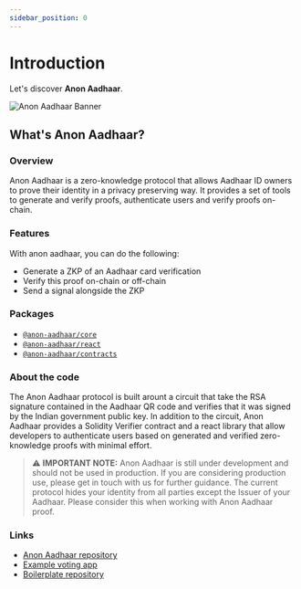 ```yaml
---
sidebar_position: 0
---
```


# Introduction

Let's discover **Anon Aadhaar**.

![Anon Aadhaar Banner](./img/anonAadhaarBanner.png)

## What's Anon Aadhaar?

### Overview

Anon Aadhaar is a zero-knowledge protocol that allows Aadhaar ID owners to prove their identity in a privacy preserving way. It provides a set of tools to generate and verify proofs, authenticate users and verify proofs on-chain.

### Features

With anon aadhaar, you can do the following:

- Generate a ZKP of an Aadhaar card verification
- Verify this proof on-chain or off-chain
- Send a signal alongside the ZKP

### Packages

- [`@anon-aadhaar/core`](https://www.npmjs.com/package/@anon-aadhaar/core)
- [`@anon-aadhaar/react`](https://www.npmjs.com/package/@anon-aadhaar/react)
- [`@anon-aadhaar/contracts`](https://www.npmjs.com/package/@anon-aadhaar/contracts)

### About the code

The Anon Aadhaar protocol is built arount a circuit that take the RSA signature contained in the Aadhaar QR code and verifies that it was signed by the Indian government public key.
In addition to the circuit, Anon Aadhaar provides a Solidity Verifier contract and a react library that allow developers to authenticate users based on generated and verified zero-knowledge proofs with minimal effort.

> ⚠️ **IMPORTANT NOTE:** Anon Aadhaar is still under development and should not be used in production. If you are considering production use, please get in touch with us for further guidance. The current protocol hides your identity from all parties except the Issuer of your Aadhaar. Please consider this when working with Anon Aadhaar proof.

### Links

- [Anon Aadhaar repository](https://github.com/anon-aadhaar/anon-aadhaar)
- [Example voting app](https://boilerplate.anon-aadhaar.pse.dev/)
- [Boilerplate repository](https://github.com/anon-aadhaar/boilerplate)
